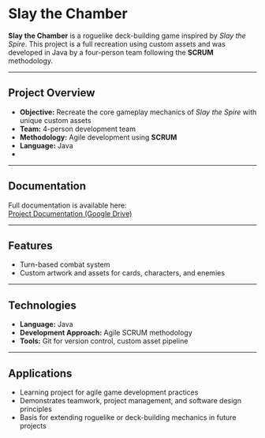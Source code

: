 # Slay the Chamber

**Slay the Chamber** is a roguelike deck-building game inspired by *Slay the Spire*. This project is a full recreation using custom assets and was developed in Java by a four-person team following the **SCRUM** methodology.

---

## Project Overview
- **Objective:** Recreate the core gameplay mechanics of *Slay the Spire* with unique custom assets  
- **Team:** 4-person development team  
- **Methodology:** Agile development using **SCRUM**  
- **Language:** Java
- 
---

## Documentation
Full documentation is available here:  
[Project Documentation (Google Drive)](https://drive.google.com/drive/folders/1szk2bYzFgKqrAsJuN1DjEMqxpcYs0ufR?dmr=1&ec=wgc-drive-hero-goto)

---

## Features
- Turn-based combat system
- Custom artwork and assets for cards, characters, and enemies  

---

## Technologies
- **Language:** Java  
- **Development Approach:** Agile SCRUM methodology  
- **Tools:** Git for version control, custom asset pipeline  

---

## Applications
- Learning project for agile game development practices  
- Demonstrates teamwork, project management, and software design principles  
- Basis for extending roguelike or deck-building mechanics in future projects  
